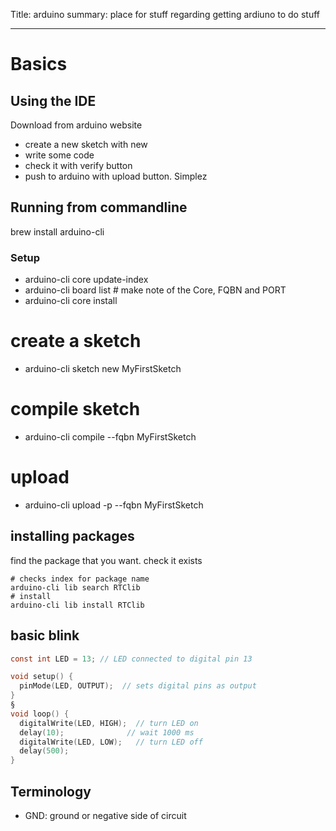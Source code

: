 Title: arduino
summary: place for stuff regarding getting ardiuno to do stuff
- - - 

# Basics

## Using the IDE

Download from arduino website
- create a new sketch with new
- write some code 
- check it with verify button
- push to arduino with upload button. Simplez

## Running from commandline

brew install arduino-cli

### Setup
- arduino-cli core update-index
- arduino-cli board list # make note of the Core, FQBN and PORT
- arduino-cli core install <core>
# create a sketch
- arduino-cli sketch new MyFirstSketch
# compile sketch
- arduino-cli compile --fqbn <FQBN> MyFirstSketch
# upload
- arduino-cli upload -p <PORT> --fqbn <FQBN> MyFirstSketch

## installing packages

find the package that you want.
check it exists
```
# checks index for package name
arduino-cli lib search RTClib
# install
arduino-cli lib install RTClib
```


## basic blink

```c
const int LED = 13; // LED connected to digital pin 13

void setup() {
  pinMode(LED, OUTPUT);  // sets digital pins as output
}
§
void loop() {
  digitalWrite(LED, HIGH);  // turn LED on
  delay(10);              // wait 1000 ms
  digitalWrite(LED, LOW);   // turn LED off
  delay(500);
}
```

## Terminology

- GND: ground or negative side of circuit
